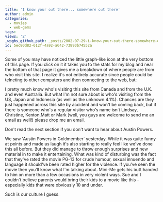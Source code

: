 ```yaml
---
title: 'I know your out there... somewhere out there'
author: admin
categories:
  - movies
  - web-gems
tags: 
views: '2'
_wpghs_github_path: _posts/2002-07-29-i-know-your-out-there-somewhere-out-there.md
id: 5ec80d82-612f-4a92-a642-73893b74552a
---
```

<p>Some of you may have noticed the little graph-like icon at the very bottom of this page. If you click on it it takes you to the stats for my blog and near the bottom of that page it gives me a breakdown of where people are from who visit this site. I realize it's not entirely accurate since people could be telneting to other computers and then connecting to the web, but:</p>
<p>I pretty much know who's visiting this site from Canada and from the U.K. and even Australia. But what I'm not sure about is who's visiting from the US, Japan and Indonesia (as well as the unknown 4.1%). Chances are they just happened across this site by accident and won't be coming back, but if there is someone who's a regular visitor who's name isn't Lindsay, Christine, Kenton,Matt or Mark (well, you guys are welcome to send me an email as well!) please drop me an email.</p>
<p>Don't read the next section if you don't want to hear about Austin Powers.</p>
<p>We saw 'Austin Powers in Goldmember' yesterday. While it was quite funny at points and made us laugh it's also starting to really feel like we've done this all before. But they did manage to throw enough surprises and new material in to make it entertaining. What was kind of disturbing was the fact that they've rated the movie PG-13 for crude humour, sexual innuendo and language it should've been rated higher for the violence. If you've seen the movie then you'll know what I'm talking about. Mini-Me gets his butt handed to him on more than a few occasions in very violent ways. Sue and I couldn't believe parents would bring their kids to a movie like this - especially kids that were obviously 10 and under.</p>
<p>Such is our culture I guess.</p>
